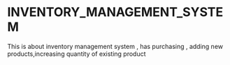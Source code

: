 # INVENTORY_MANAGEMENT_SYSTEM
This is about inventory management system , has purchasing , adding new products,increasing quantity of existing product
